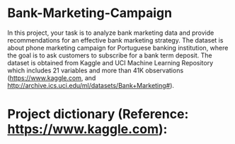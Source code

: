 # Bank-Marketing-Campaign

In this project, your task is to analyze bank marketing data and provide recommendations for an effective bank marketing strategy. The dataset is about phone marketing campaign for Portuguese banking institution, where the goal is to ask customers to subscribe for a bank term deposit. The dataset is obtained from Kaggle and UCI Machine Learning Repository which includes 21 variables and more than 41K observations (https://www.kaggle.com, and http://archive.ics.uci.edu/ml/datasets/Bank+Marketing#).
# Project dictionary (Reference: https://www.kaggle.com):
